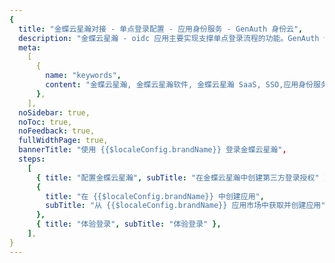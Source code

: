 ```yaml
---
{
  title: "金蝶云星瀚对接 - 单点登录配置 - 应用身份服务 - GenAuth 身份云",
  description: "金蝶云星瀚 - oidc 应用主要实现支撑单点登录流程的功能。GenAuth 合作网络提供 金蝶云星瀚对接，单点登录，SSO，实现应用的快捷登录、免密登录，提升员工办公体验、增强用户体验，增强企业数字化服务水平。",
  meta:
    [
      {
        name: "keywords",
        content: "金蝶云星瀚, 金蝶云星瀚软件, 金蝶云星瀚 SaaS, SSO,应用身份服务, 单点登录配置, GenAuth 身份云",
      },
    ],
  noSidebar: true,
  noToc: true,
  noFeedback: true,
  fullWidthPage: true,
  bannerTitle: "使用 {{$localeConfig.brandName}} 登录金蝶云星瀚",
  steps:
    [
      { title: "配置金蝶云星瀚", subTitle: "在金蝶云星瀚中创建第三方登录授权" },
      {
        title: "在 {{$localeConfig.brandName}} 中创建应用",
        subTitle: "从 {{$localeConfig.brandName}} 应用市场中获取并创建应用",
      },
      { title: "体验登录", subTitle: "体验登录" },
    ],
}
---
```


<IntegrationDetail/>
